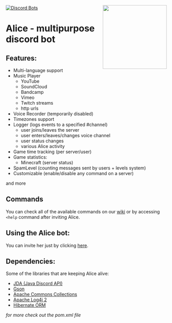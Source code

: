 [![Discord Bots](https://discordbots.org/api/widget/status/537011515014774785.svg)](https://discordbots.org/bot/537011515014774785)
<img align="right" src="https://cdn.discordapp.com/attachments/582702538877435914/632705414563364884/alice_avatar_cropped.png" height="200" width="200">

# Alice - multipurpose discord bot
## Features:
- Multi-language support
- Music Player
    - YouTube
    - SoundCloud
    - Bandcamp
    - Vimeo
    - Twitch streams
    - http urls
- Voice Recorder (temporarily disabled)
- Timezones support
- Logger (logs events to a specified #channel)  
  - user joins/leaves the server  
  - user enters/leaves/changes voice channel  
  - user status changes  
  - various Alice activity  
- Game time tracking (per server/user)  
- Game statistics:
  - Minecraft (server status)  
- SpamLevel (counting messages sent by users + levels system)  
- Customizable (enable/disable any command on a server) 

and more

## Commands

You can check all of the available commands on our [wiki](https://github.com/efekt/Alice/wiki/Commands) or by accessing `<help` command after inviting Alice.

## Using the Alice bot:
You can invite her just by clicking [here](https://discord.com/oauth2/authorize?client_id=537011515014774785&scope=bot+applications.commands&permissions=3533920).

## Dependencies:
Some of the libraries that are keeping Alice alive:  
- [JDA (Java Discord API)](https://github.com/DV8FromTheWorld/JDA)  
- [Gson](https://github.com/google/gson)  
- [Apache Commons Collections](https://github.com/apache/commons-collections)  
- [Apache Log4j 2](https://github.com/apache/logging-log4j2)  
- [Hibernate ORM](https://github.com/hibernate/hibernate-orm)  

*for more check out the pom.xml file*